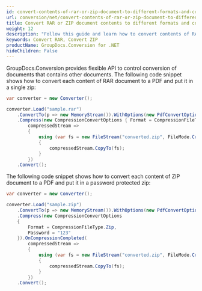 ```yaml
---
id: convert-contents-of-rar-or-zip-document-to-different-formats-and-compress
url: conversion/net/convert-contents-of-rar-or-zip-document-to-different-formats-and-compress
title: Convert RAR or ZIP document contents to different formats and compress
weight: 12
description: "Follow this guide and learn how to convert contents of RAR/ZIP documents to different format based on content type using GroupDocs.Conversion for .NET."
keywords: Convert RAR, Convert ZIP
productName: GroupDocs.Conversion for .NET
hideChildren: False
---
```


GroupDocs.Conversion provides flexible API to control conversion of documents that contains other documents. The following code snippet shows how to convert each content of RAR document to a PDF and put it in a single zip:

```csharp
var converter = new Converter();

converter.Load("sample.rar")
    .ConvertTo(p => new MemoryStream()).WithOptions(new PdfConvertOptions())
    .Compress(new CompressionConvertOptions { Format = CompressionFileType.Zip }).OnCompressionCompleted(
        compressedStream =>
        {
            using (var fs = new FileStream("converted.zip", FileMode.Create))
            {
                compressedStream.CopyTo(fs);
            }
        })
    .Convert();
```


The following code snippet shows how to convert each content of ZIP document to a PDF and put it in a password protected zip:

```csharp
var converter = new Converter();

converter.Load("sample.zip")
    .ConvertTo(p => new MemoryStream()).WithOptions(new PdfConvertOptions())
    .Compress(new CompressionConvertOptions 
    { 
        Format = CompressionFileType.Zip,
        Password = "123"
    }).OnCompressionCompleted(
        compressedStream =>
        {
            using (var fs = new FileStream("converted.zip", FileMode.Create))
            {
                compressedStream.CopyTo(fs);
            }
        })
    .Convert();
```




